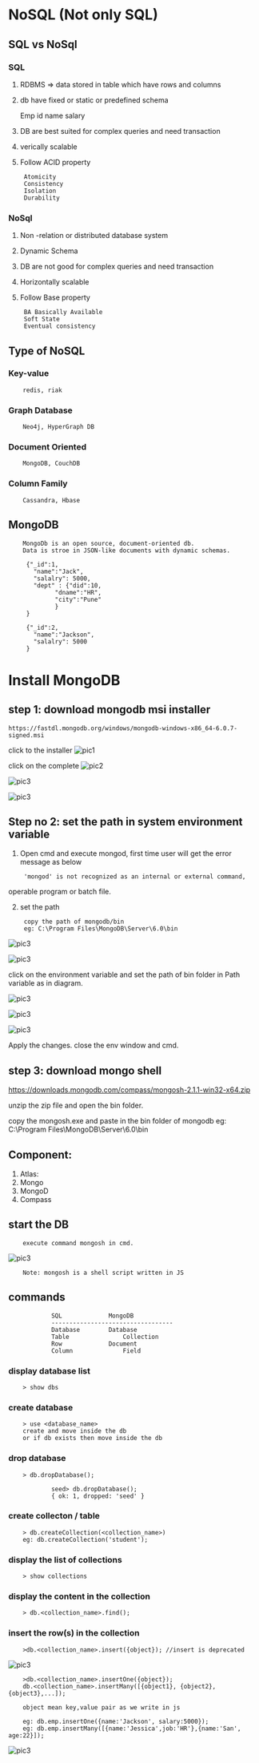 # NoSQL (Not only SQL)


## SQL vs NoSql
### SQL
1. RDBMS => data stored in table which have rows and columns
2. db have fixed or static or predefined schema

     Emp
     id     name       salary

3. DB are best suited for complex queries and need transaction
4. verically scalable
5. Follow ACID property

        Atomicity
        Consistency
        Isolation
        Durability
### NoSql 
1. Non -relation or distributed database system
2. Dynamic Schema
3. DB are not good for complex queries and need transaction
4. Horizontally scalable
5. Follow Base property
    
        BA Basically Available
        Soft State
        Eventual consistency


## Type of NoSQL
### Key-value
        redis, riak

### Graph Database
        Neo4j, HyperGraph DB


### Document Oriented
        MongoDB, CouchDB


### Column Family
        Cassandra, Hbase


## MongoDB
        MongoDb is an open source, document-oriented db.
        Data is stroe in JSON-like documents with dynamic schemas.
         
         {"_id":1,
           "name":"Jack",
           "salalry": 5000,
           "dept" : {"did":10, 
                 "dname":"HR",
                 "city":"Pune"
                 }   
         }

         {"_id":2,
           "name":"Jackson",
           "salalry": 5000
         }



#  Install MongoDB
## step 1: download mongodb msi installer
    https://fastdl.mongodb.org/windows/mongodb-windows-x86_64-6.0.7-signed.msi

click to the installer
![pic1](./img/one.png)

click on the complete
![pic2](./img/two.png)

![pic3](./img/three.png)


![pic3](./img/04.png)


## Step no 2: set the path in system environment variable
1. Open cmd and execute mongod, first time user will get the error message as below

        'mongod' is not recognized as an internal or external command,
operable program or batch file.

2. set the path

        copy the path of mongodb/bin
        eg: C:\Program Files\MongoDB\Server\6.0\bin

![pic3](./img/05.png)

![pic3](./img/06.png)

click on the environment variable and set the path of bin folder in Path variable as in diagram.

![pic3](./img/07.png)

![pic3](./img/08.png)

![pic3](./img/09.png)


Apply the changes.
close the env window and cmd.


## step 3: download mongo shell
https://downloads.mongodb.com/compass/mongosh-2.1.1-win32-x64.zip

unzip the zip file and open the bin folder.

copy the mongosh.exe and paste in the bin folder of mongodb
eg: C:\Program Files\MongoDB\Server\6.0\bin

##  Component:
1. Atlas:
2. Mongo
3. MongoD
4. Compass


## start the DB

        execute command mongosh in cmd.

![pic3](./img/10.png)



        Note: mongosh is a shell script written in JS

## commands 
                SQL		        MongoDB	
                ----------------------------------
                Database		Database	
                Table		        Collection	
                Row		        Document	
                Column		        Field	


### display database list
        > show dbs

### create database
        > use <database_name>
        create and move inside the db
        or if db exists then move inside the db

### drop database
        > db.dropDatabase();

                seed> db.dropDatabase();
                { ok: 1, dropped: 'seed' }

### create collecton / table
        > db.createCollection(<collection_name>)
        eg: db.createCollection('student');

### display the list of collections
        > show collections

### display the content in the collection
        > db.<collection_name>.find();

### insert the row(s) in the collection
        >db.<collection_name>.insert({object}); //insert is deprecated
![pic3](./img/11.png)

        >db.<collection_name>.insertOne({object});
        db.<collection_name>.insertMany([{object1}, {object2}, {object3},...]);

        object mean key,value pair as we write in js

        eg: db.emp.insertOne({name:'Jackson', salary:5000});
        eg: db.emp.insertMany([{name:'Jessica',job:'HR'},{name:'San', age:22}]);

![pic3](./img/12.png)